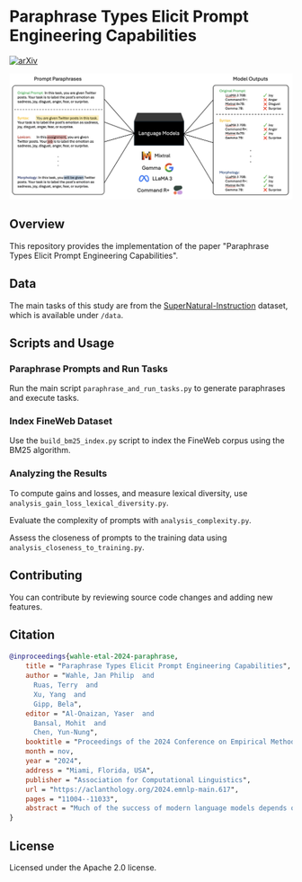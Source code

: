 # Paraphrase Types Elicit Prompt Engineering Capabilities
[![arXiv](https://img.shields.io/badge/arXiv-2310.14863-b31b1b.svg)](https://arxiv.org/abs/2310.14863)

![Under Construction](./teaser_method.png)

## Overview
This repository provides the implementation of the paper "Paraphrase Types Elicit Prompt Engineering Capabilities".

## Data
The main tasks of this study are from the [SuperNatural-Instruction](https://github.com/allenai/natural-instructions) dataset, which is available under `/data`.

## Scripts and Usage

### Paraphrase Prompts and Run Tasks
Run the main script `paraphrase_and_run_tasks.py` to generate paraphrases and execute tasks.

### Index FineWeb Dataset
Use the `build_bm25_index.py` script to index the FineWeb corpus using the BM25 algorithm.

### Analyzing the Results
To compute gains and losses, and measure lexical diversity, use `analysis_gain_loss_lexical_diversity.py`.

Evaluate the complexity of prompts with `analysis_complexity.py`.

Assess the closeness of prompts to the training data using `analysis_closeness_to_training.py`.

## Contributing
You can contribute by reviewing source code changes and adding new features.

## Citation

```bib
@inproceedings{wahle-etal-2024-paraphrase,
    title = "Paraphrase Types Elicit Prompt Engineering Capabilities",
    author = "Wahle, Jan Philip  and
      Ruas, Terry  and
      Xu, Yang  and
      Gipp, Bela",
    editor = "Al-Onaizan, Yaser  and
      Bansal, Mohit  and
      Chen, Yun-Nung",
    booktitle = "Proceedings of the 2024 Conference on Empirical Methods in Natural Language Processing",
    month = nov,
    year = "2024",
    address = "Miami, Florida, USA",
    publisher = "Association for Computational Linguistics",
    url = "https://aclanthology.org/2024.emnlp-main.617",
    pages = "11004--11033",
    abstract = "Much of the success of modern language models depends on finding a suitable prompt to instruct the model. Until now, it has been largely unknown how variations in the linguistic expression of prompts affect these models. This study systematically and empirically evaluates which linguistic features influence models through paraphrase types, i.e., different linguistic changes at particular positions. We measure behavioral changes for five models across 120 tasks and six families of paraphrases (i.e., morphology, syntax, lexicon, lexico-syntax, discourse, and others). We also control for other prompt engineering factors (e.g., prompt length, lexical diversity, and proximity to training data). Our results show a potential for language models to improve tasks when their prompts are adapted in specific paraphrase types (e.g., 6.7{\%} median gain in Mixtral 8x7B; 5.5{\%} in LLaMA 3 8B). In particular, changes in morphology and lexicon, i.e., the vocabulary used, showed promise in improving prompts. These findings contribute to developing more robust language models capable of handling variability in linguistic expression.",
}
```

## License
Licensed under the Apache 2.0 license.
